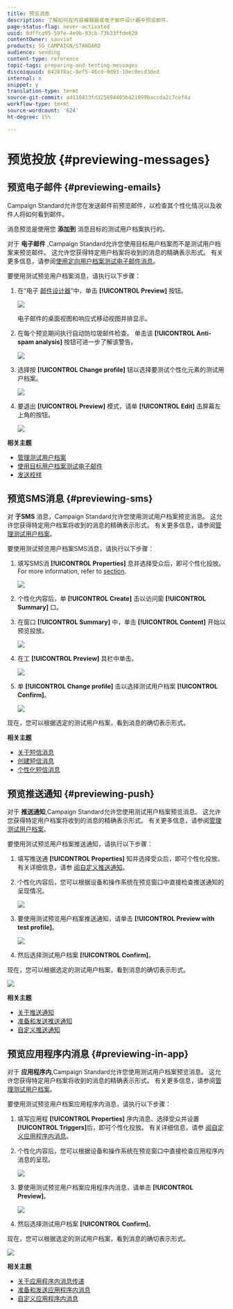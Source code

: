 ```yaml
---
title: 预览消息
description: 了解如何在内容编辑器或电子邮件设计器中预览邮件。
page-status-flag: never-activated
uuid: 8dffca95-59fe-4e9b-93cb-73b33ffde020
contentOwner: sauviat
products: SG_CAMPAIGN/STANDARD
audience: sending
content-type: reference
topic-tags: preparing-and-testing-messages
discoiquuid: 8428f8ac-8ef5-46cd-9d93-10ec0ecd3ded
internal: n
snippet: y
translation-type: tm+mt
source-git-commit: ad110413fd325894405b421999baccda2c7cef4a
workflow-type: tm+mt
source-wordcount: '624'
ht-degree: 15%

---
```



# 预览投放 {#previewing-messages}

## 预览电子邮件 {#previewing-emails}

Campaign Standard允许您在发送邮件前预览邮件，以检查其个性化情况以及收件人将如何看到邮件。

消息预览是使用您 **添加到** 消息目标的测试用户档案执行的。

对于 **电子邮件** ,Campaign Standard允许您使用目标用户档案而不是测试用户档案来预览邮件。 这允许您获得特定用户档案将收到的消息的精确表示形式。 有关更多信息，请参阅[使用定向用户档案测试电子邮件消息](../../sending/using/testing-messages-using-target.md)。

要使用测试预览用户档案消息，请执行以下步骤：

1. 在“电子 [邮件设计器](../../designing/using/designing-content-in-adobe-campaign.md)”中，单击 **[!UICONTROL Preview]** 按钮。

   ![](assets/sending_preview.png)

   电子邮件的桌面视图和响应式移动视图并排显示。

1. 在每个预览期间执行自动防垃圾邮件检查。 单击该 **[!UICONTROL Anti-spam analysis]** 按钮可进一步了解该警告。

   ![](assets/sending_anti-spam_analysis.png)

1. 选择按 **[!UICONTROL Change profile]** 钮以选择要测试个性化元素的测试用户档案。

   ![](assets/sending_test-profile.png)

1. 要退出 **[!UICONTROL Preview]** 模式，请单 **[!UICONTROL Edit]** 击屏幕左上角的按钮。

   ![](assets/sending_preview_edit.png)

**相关主题**

* [管理测试用户档案](../../audiences/using/managing-test-profiles.md)
* [使用目标用户档案测试电子邮件](../../sending/using/testing-messages-using-target.md)
* [发送校样](../../sending/using/sending-proofs.md)

## 预览SMS消息 {#previewing-sms}

对 **于SMS** 消息，Campaign Standard允许您使用测试用户档案预览消息。 这允许您获得特定用户档案将收到的消息的精确表示形式。 有关更多信息，请参阅[管理测试用户档案](../../audiences/using/managing-test-profiles.md)。

要使用测试预览用户档案SMS消息，请执行以下步骤：

1. 填写SMS消 **[!UICONTROL Properties]** 息并选择受众后，即可个性化投放。 For more information, refer to [section](../../channels/using/personalizing-sms-messages.md).

   ![](assets/sms_preview.png)

1. 个性化内容后，单 **[!UICONTROL Create]** 击以访问窗 **[!UICONTROL Summary]** 口。

1. 在窗口 **[!UICONTROL Summary]** 中，单击 **[!UICONTROL Content]** 开始以预览投放。

   ![](assets/sms_preview_2.png)

1. 在工 **[!UICONTROL Preview]** 具栏中单击。

   ![](assets/sms_preview_3.png)

1. 单 **[!UICONTROL Change profile]** 击以选择测试用户档案 **[!UICONTROL Confirm]**。

   ![](assets/sms_preview_4.png)

现在，您可以根据选定的测试用户档案，看到消息的确切表示形式。

**相关主题**

* [关于短信消息](../../channels/using/about-sms-messages.md)
* [创建短信消息](../../channels/using/creating-an-sms-message.md)
* [个性化短信消息](../../channels/using/personalizing-sms-messages.md)

## 预览推送通知 {#previewing-push}

对于 **推送通知**,Campaign Standard允许您使用测试用户档案预览消息。 这允许您获得特定用户档案将收到的消息的精确表示形式。 有关更多信息，请参阅[管理测试用户档案](../../audiences/using/managing-test-profiles.md)。

要使用测试预览用户档案推送通知，请执行以下步骤：

1. 填写推送通 **[!UICONTROL Properties]** 知并选择受众后，即可个性化投放。 有关详细信息，请参 [阅自定义推送通知](../../channels/using/customizing-a-push-notification.md)。

1. 个性化内容后，您可以根据设备和操作系统在预览窗口中直接检查推送通知的呈现情况。

   ![](assets/push_preview.png)

1. 要使用测试预览用户档案推送通知，请单击 **[!UICONTROL Preview with test profile]**。

   ![](assets/push_preview_2.png)

1. 然后选择测试用户档案 **[!UICONTROL Confirm]**。

现在，您可以根据选定的测试用户档案，看到消息的确切表示形式。

![](assets/push_preview_3.png)

**相关主题**

* [关于推送通知](../../channels/using/about-push-notifications.md)
* [准备和发送推送通知](../../channels/using/preparing-and-sending-a-push-notification.md)
* [自定义推送通知](../../channels/using/customizing-a-push-notification.md)

## 预览应用程序内消息 {#previewing-in-app}

对于 **应用程序内**,Campaign Standard允许您使用测试用户档案预览消息。 这允许您获得特定用户档案将收到的消息的精确表示形式。 有关更多信息，请参阅[管理测试用户档案](../../audiences/using/managing-test-profiles.md)。

要使用测试预览用户档案应用程序内消息，请执行以下步骤：

1. 填写应用程 **[!UICONTROL Properties]** 序内消息、选择受众并设置 **[!UICONTROL Triggers]**&#x200B;后，即可个性化投放。 有关详细信息，请参 [阅自定义应用程序内消息](../../channels/using/customizing-an-in-app-message.md)。

1. 个性化内容后，您可以根据设备和操作系统在预览窗口中直接检查应用程序内消息的呈现。

   ![](assets/in_app_preview.png)

1. 要使用测试预览用户档案应用程序内消息，请单击 **[!UICONTROL Preview]**。

   ![](assets/in_app_preview_2.png)

1. 然后选择测试用户档案 **[!UICONTROL Confirm]**。

现在，您可以根据选定的测试用户档案，看到消息的确切表示形式。

![](assets/in_app_preview_3.png)

**相关主题**

* [关于应用程序内消息传递](../../channels/using/about-in-app-messaging.md)
* [准备和发送应用程序内消息](../../channels/using/preparing-and-sending-an-in-app-message.md)
* [自定义应用程序内消息](../../channels/using/customizing-an-in-app-message.md)